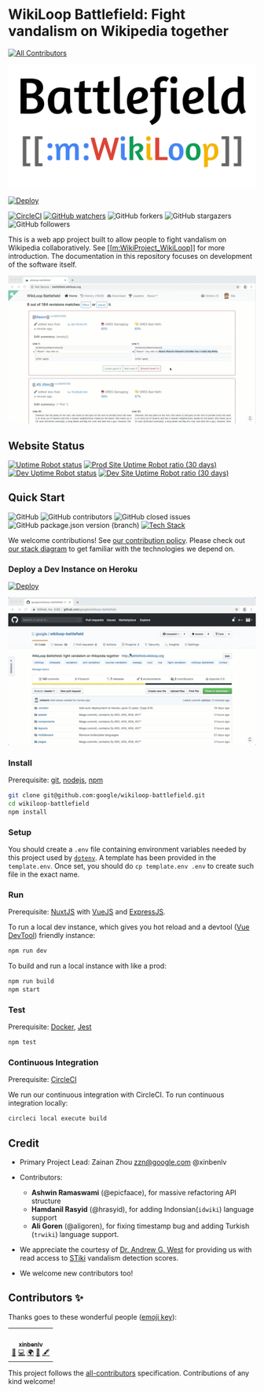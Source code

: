 # WikiLoop Battlefield: Fight vandalism on Wikipedia together
<!-- ALL-CONTRIBUTORS-BADGE:START - Do not remove or modify this section -->
[![All Contributors](https://img.shields.io/badge/all_contributors-1-orange.svg?style=flat-square)](#contributors-)
<!-- ALL-CONTRIBUTORS-BADGE:END -->

[![WikiLoop Logo](static/wikiloop-battlefield-logo.svg)](https://meta.wikimedia.org/wiki/WikiProject_WikiLoop)

[![Deploy](https://www.herokucdn.com/deploy/button.svg)](https://heroku.com/deploy)

[![CircleCI](https://circleci.com/gh/google/wikiloop-battlefield/tree/master.svg?style=svg)](https://circleci.com/gh/google/wikiloop-battlefield/tree/master) 
[![GitHub watchers](https://img.shields.io/github/watchers/google/wikiloop-battlefield.svg?label=Watch&style=social)](https://img.shields.io/github/watchers/google/wikiloop-battlefield.svg?label=Watch&style=social)
![GitHub forkers](https://img.shields.io/github/forks/google/wikiloop-battlefield.svg?label=Fork&style=social)
![GitHub stargazers](https://img.shields.io/github/stars/google/wikiloop-battlefield.svg?label=Star&style=social)
![GitHub followers](https://img.shields.io/github/followers/xinbenlv.svg?label=Follow&style=social)

This is a web app project built to allow people to fight vandalism on Wikipedia collaboratively. See [[[m:WikiProject_WikiLoop]]](https://meta.wikimedia.org/wiki/WikiProject_WikiLoop) for more introduction. The documentation in this repository focuses on development of the software itself.

[![Vandalism Example](./assets/demo-1.2.0-beta.gif)](http://battlefield.wikiloop.org/?utm_source=github&utm_medium=markdown&utm_campaign=repo_readme_img)

## Website Status

[![Uptime Robot status](https://img.shields.io/uptimerobot/status/m783127048-3a1e3c13cdc8e36abba87357.svg?label=prod)](http://battlefield.wikiloop.org/?utm_source=github&utm_medium=markdown&utm_campaign=repo_readme_up_badge)
[![Prod Site Uptime Robot ratio (30 days)](https://img.shields.io/uptimerobot/ratio/m783127048-3a1e3c13cdc8e36abba87357.svg?label=prod%20uptime)](http://battlefield.wikiloop.org/?utm_source=github&utm_medium=markdown&utm_campaign=repo_readme_up_ratio_badge)
[![Dev Uptime Robot status](https://img.shields.io/uptimerobot/status/m783127051-01afa8e12cb12e059a95f54c.svg?label=dev)](http://dev.battlefield.wikiloop.org/?utm_source=github&utm_medium=markdown&utm_campaign=repo_readme_up_badge)
[![Dev Site Uptime Robot ratio (30 days)](https://img.shields.io/uptimerobot/ratio/m783127051-01afa8e12cb12e059a95f54c.svg?label=dev%20uptime)](http://dev.battlefield.wikiloop.org/?utm_source=github&utm_medium=markdown&utm_campaign=repo_readme_up_ratio_badge)

## Quick Start
![GitHub](https://img.shields.io/github/license/google/wikiloop-battlefield.svg)
![GitHub contributors](https://img.shields.io/github/contributors/google/wikiloop-battlefield.svg)
![GitHub closed issues](https://img.shields.io/github/issues-closed-raw/google/wikiloop-battlefield.svg)
![GitHub package.json version (branch)](https://img.shields.io/github/package-json/v/google/wikiloop-battlefield/master.svg) 
[![Tech Stack](https://img.shields.io/badge/tech-stack-blue.svg)](https://stackshare.io/project-wikiloop/battlefield)

We welcome contributions! See [our contribution policy](CONTRIBUTING.md). Please check out [our stack diagram](https://stackshare.io/project-wikiloop/battlefield) to get familiar with the technologies we depend on.
### Deploy a Dev Instance on Heroku

[![Deploy](https://www.herokucdn.com/deploy/button.svg)](https://heroku.com/deploy)

![Demo: Deploy to Heroku](./assets/demo-deploy-to-heroku-btn.gif)
 
### Install

Prerequisite: [git](https://git-scm.com), [nodejs](https://nodejs.org), [npm](https://npmjs.com)  

```bash
git clone git@github.com:google/wikiloop-battlefield.git
cd wikiloop-battlefield
npm install 
```

### Setup

You should create a `.env` file containing environment variables needed by this project used by [`dotenv`](https://www.npmjs.com/package/dotenv). A template has been provided in the `template.env`. Once set, you should do `cp template.env .env` to create such file in the exact name. 

### Run

Prerequisite: [NuxtJS](https://nuxtjs.org) with [VueJS](https://vuejs.org) and [ExpressJS](https://expressjs.com).

To run a local dev instance, which gives you hot reload and a devtool ([Vue DevTool](https://github.com/vuejs/vue-devtools)) friendly instance:

```bash
npm run dev
``` 

To build and run a local instance with like a prod:

```bash
npm run build
npm start
```

### Test

Prerequisite: [Docker](https://www.docker.com/), [Jest](http://jestjs.io)

```bash
npm test
```

### Continuous Integration

Prerequisite: [CircleCI](https://circleci.com)

We run our continuous integration with CircleCI. To run continuous integration locally:

```bash
circleci local execute build
```

## Credit
- Primary Project Lead: Zainan Zhou <zzn@google.com> @xinbenlv
- Contributors:
  - **Ashwin Ramaswami** (@epicfaace), for massive refactoring API structure
  - **Hamdanil Rasyid** (@hrasyid), for adding Indonsian(`idwiki`) language support
  - **Ali Goren** (@aligoren), for fixing timestamp bug and adding Turkish (`trwiki`) language support.

- We appreciate the courtesy of [Dr. Andrew G. West](http://www.andrew-g-west.com/) for providing us with read access to [STiki](https://en.wikipedia.org/wiki/Wikipedia:STiki) vandalism detection scores.

- We welcome new contributors too!

## Contributors ✨

Thanks goes to these wonderful people ([emoji key](https://allcontributors.org/docs/en/emoji-key)):

<!-- ALL-CONTRIBUTORS-LIST:START - Do not remove or modify this section -->
<!-- prettier-ignore-start -->
<!-- markdownlint-disable -->
<table>
  <tr>
    <td align="center"><a href="http://keybase.io/xinbenlv"><img src="https://avatars2.githubusercontent.com/u/640325?v=4" width="100px;" alt=""/><br /><sub><b>xinbenlv</b></sub></a><br /><a href="https://github.com/google/wikiloop-battlefield/commits?author=xinbenlv" title="Documentation">📖</a> <a href="https://github.com/google/wikiloop-battlefield/commits?author=xinbenlv" title="Code">💻</a> <a href="#translation-xinbenlv" title="Translation">🌍</a> <a href="https://github.com/google/wikiloop-battlefield/issues?q=author%3Axinbenlv" title="Bug reports">🐛</a> <a href="#content-xinbenlv" title="Content">🖋</a></td>
  </tr>
</table>

<!-- markdownlint-enable -->
<!-- prettier-ignore-end -->
<!-- ALL-CONTRIBUTORS-LIST:END -->

This project follows the [all-contributors](https://github.com/all-contributors/all-contributors) specification. Contributions of any kind welcome!